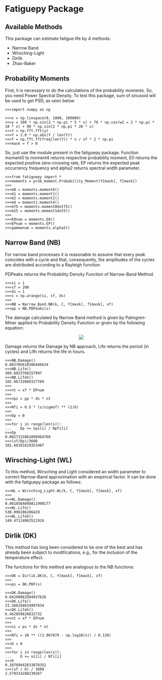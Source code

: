# Fatiguepy Package

## Available Methods
This package can estimate fatigue life by 4 methods:

* Narrow Band
* Wirsching-Light
* Dirlik
* Zhao-Baker

## Probability Moments

First, it is necessary to do the calculations of the probability moments.
So, you need Power Spectral Density. To test this package, sum of sinusoid will be used to get PSD, as seen below

```
>>>import numpy as np

>>>x = np.linspace(0, 1000, 100000)
>>>y = 100 * np.sin(2 * np.pi * 5 * x) + 70 * np.cos(w2 = 2 * np.pi * 10 * x) + 90 * np.sin(2 * np.pi * 20 * x)
>>>Y = np.fft.fft(y)
>>>Y = 2.0 * np.abs(Y / len(Y))
>>>f = np.fft.fftfreq(len(Y)) * n / xf * 2 * np.pi    
>>>mask = f > 0
```

So, just use the module present in the fatiguepy package. Function moment0 to moment4 returns respective probability moment, E0 returns the expected positive zero-crossing rate, EP returns the expected peak occurrency frequency and alpha2 returns spectral width parameter.

```
>>>from fatiguepy import *
>>>moments = prob_moment.Probability_Moment(Y[mask], f[mask])
>>>
>>>m0 = moments.moment0()
>>>m1 = moments.moment1()
>>>m2 = moments.moment2()
>>>m4 = moments.moment4()
>>>m75 = moments.moment0dot75()
>>>m15 = moments.moment1dot5()
>>>
>>>E0num = moments.E0()
>>>EPnum = moments.EP()
>>>gammanum = moments.alpha2()
```

## Narrow Band (NB)

For narrow band processes it is reasonable to assume that every peak coincides with a cycle and that, consequently, the amplitudes of the cycles are distributed according to a Rayleigh function.

PDPeaks returns the Probability Density Function of Narrow-Band Method.

```
>>>si = 1
>>>sf = 200
>>>ds = 1
>>>s = np.arange(si, sf, ds)
>>>
>>>NB = Narrow_Band.NB(k, C, Y[mask], f[mask], xf)
>>>pp = NB.PDPeaks(s)
```

The damage calculated by Narrow Band method is given by Palmgren-Miner applied to Probability Density Function or given by the following equation:

<p align=center>
<img src="https://render.githubusercontent.com/render/math?math=\overline{D}_{NB} = \nu_0C^{-1}\left(\sqrt{2m_0}\right)^k\Gamma\left(1 %2B \frac{k}{2}\right)">
</p>
Damage returns the Damage by NB approach, Life returns the period (in cycles) and Lifh returns the life in hours.

```
>>>NB.Damage()
0.002705610306446634
>>>NB.Life()
369.6023768157997
>>>NB.Lifeh()
102.66732689327769
>>>
>>>nt = xf * EPnum
>>>
>>>npi = pp * ds * nt
>>>
>>>Nfi = 0.5 * (s/sigmaf) ** (1/b)
>>>
>>>Dp = 0
>>>
>>>for i in range(len(s)):
...    Dp += npi[i] / Npfi[i]
>>>Dp
0.0027315862098964768
>>>(xf/Dp)/3600
101.69101629353487
```

## Wirsching-Light (WL)

To this method, Wirsching and Light considered an width parameter to correct Narrow-Band approximation with an empirical factor. It can be done with the fatiguepy package as follows:

```
>>>WL = Wirsching_Light.WL(k, C, Y[mask], f[mask], xf)
>>>
>>>WL.Damage()
0.0018584040811990177
>>>WL.Life()
538.096106286429
>>>WL.Lifeh()
149.47114063511916
```

## Dirlik (DK)

This method has long been considered to be one of the best and has already been subject to modifications, e.g., for the inclusion of the temperature effect.

The functions for this method are analogous to the NB functions:

```
>>>DK = Dirlik.DK(k, C, Y[mask], f[mask], xf)
>>>
>>>ps = DK.PDF(s)

>>>DK.Damage()
0.04298062994937626
>>>DK.Life()
23.266294634997834
>>>DK.Lifeh()
6.462859620832732
>>>nt = xf * EPnum
>>>
>>>ni = ps * ds * nt
>>>
>>>Nfi = 10 ** ((2.967079 - np.log10(s)) / 0.138)
>>>
>>>D = 0
>>>
>>>for i in range(len(s)):
...    D += ni[i] / Nfi[i]
>>>D
0.10769442833870352
>>>(xf / D) / 3600
2.579314288239267
```
